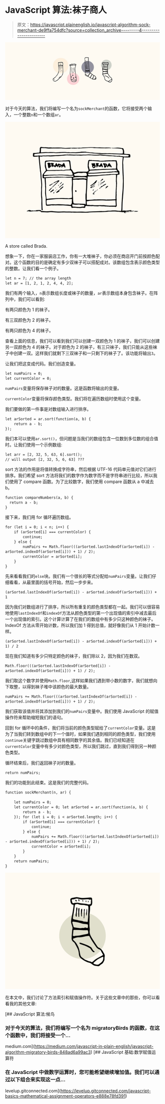 # JavaScript 算法:袜子商人

> 原文：<https://javascript.plainenglish.io/javascript-algorithm-sock-merchant-de9ffa754dfc?source=collection_archive---------4----------------------->

![](img/dd8392fd4b2878c96e2c410a37fb7559.png)

对于今天的算法，我们将编写一个名为`sockMerchant`的函数，它将接受两个输入，一个整数`n`和一个数组`ar`。

![](img/8eba6dd23a9c5e85bb0776a9286e2553.png)

A store called Brada.

想象一下，你在一家服装店工作，你有一大堆袜子，你必须在商店开门前按颜色配对。这个函数的目的是确定有多少双袜子可以搭配成对。该数组包含表示颜色类型的整数。让我们看一个例子。

```
let n = 7; // the array length
let ar = [1, 2, 1, 2, 4, 4, 2];
```

我们有两个输入，`n`表示数组长度或袜子的数量，`ar`表示数组本身包含袜子。在阵列中，我们可以看到:

有两只颜色为 1 的袜子。

有三双颜色为 2 的袜子。

有两只颜色为 4 的袜子。

查看上面的信息，我们可以看到我们可以创建一双颜色为 1 的袜子，我们可以创建另一双颜色为 4 的袜子。对于颜色为 2 的袜子，有三只袜子，我们只能从这些袜子中创建一双。这样我们就剩下三双袜子和一只剩下的袜子了。该功能将输出`3`。

让我们把这变成代码。我们创造变量。

```
let numPairs = 0;
let currentColor = 0;
```

`numPairs`变量将保存袜子对的数量。这是函数将输出的变量。

`currentColor`变量将保存颜色类型。我们将在遍历数组时使用这个变量。

我们要做的第一件事是对数组输入进行排序。

```
let arSorted = ar.sort(function(a, b) {
    return a - b;
});
```

我们本可以使用`ar.sort()`，但问题是当我们的数组包含一位数到多位数的组合值时。让我们使用一个示例数组:

```
let arr = [2, 32, 5, 63, 6].sort();
// will output [2, 32, 5, 6, 63] ???
```

sort 方法的作用是将值转换成字符串，然后根据 UTF-16 代码单元值对它们进行排序。我们希望 sort 方法将我们的数字作为数字而不是字符串进行比较，所以我们使用了 compare 函数。为了比较数字，我们使用 compare 函数从 a 中减去 b。

```
function compareNumbers(a, b) {
  return a - b;
}
```

接下来，我们用 for 循环遍历数组。

```
for (let i = 0; i < n; i++) {
    if (arSorted[i] === currentColor) {
        continue;
    } else {
        numPairs += Math.floor(((arSorted.lastIndexOf(arSorted[i]) - arSorted.indexOf(arSorted[i])) + 1) / 2);
        currentColor = arSorted[i];
    }
}
```

先来看看我们的`else`块。我们有一个很长的等式分配给`numPairs`变量。让我们仔细看看，从最里面的括号开始，然后一步步来。

```
(arSorted.lastIndexOf(arSorted[i]) - arSorted.indexOf(arSorted[i])) + 1
```

因为我们对数组进行了排序，所以所有重复的颜色类型都在一起。我们可以很容易地使用`lastIndexOf`和`indexOf`方法从颜色类型的第一个出现值的索引中减去最后一个出现值的索引。这个计算计算了在我们的数组中有多少只这种颜色的袜子。IndexOf 方法从零开始计数，所以我们加 1 得到总值，就好像我们从 1 开始计数一样。

```
(arSorted.lastIndexOf(arSorted[i]) - arSorted.indexOf(arSorted[i])) + 1) / 2
```

现在我们知道有多少只特定颜色的袜子，我们除以 2，因为我们在数双。

```
Math.floor(((arSorted.lastIndexOf(arSorted[i]) - arSorted.indexOf(arSorted[i])) + 1) / 2);
```

我们取这个数字并使用`Math.floor`,这样如果我们遇到带小数的数字，我们就想向下取整，以得到袜子堆中该颜色的最大数量。

```
numPairs += Math.floor(((arSorted.lastIndexOf(arSorted[i]) - arSorted.indexOf(arSorted[i])) + 1) / 2);
```

我们获取该值并将其添加到我们的`numPairs`变量中。我们使用 JavaScript 的赋值操作符来帮助缩短我们的语句。

回到 for 循环中的条件，我们将当前的颜色类型赋给了`currentColor`变量。这是为了当我们转到数组中的下一个值时，如果我们遇到相同的颜色类型，我们使用`continue`关键字跳过数组中具有相同数字的其余值。我们已经知道在`currentColor`变量中有多少对颜色类型，所以我们跳过，直到我们得到另一种颜色类型。

循环结束后，我们返回袜子对的数量。

```
return numPairs;
```

我们的功能到此结束。这是我们的完整代码。

```
function sockMerchant(n, ar) {

    let numPairs = 0;
    let currentColor = 0; let arSorted = ar.sort(function(a, b) {
        return a - b;
    }); for (let i = 0; i < arSorted.length; i++) {
        if (arSorted[i] === currentColor) {
            continue;
        } else {
            numPairs += Math.floor(((arSorted.lastIndexOf(arSorted[i]) - arSorted.indexOf(arSorted[i])) + 1) / 2);
            currentColor = arSorted[i];
        }
    }
    return numPairs;
}
```

![](img/7a392d909c861c6755e9e5f0322fef0e.png)

在本文中，我们讨论了方法索引和赋值操作符。关于这些文章中的那些，你可以看看我的其他文章:

[](https://medium.com/javascript-in-plain-english/javascript-algorithm-migratory-birds-848ad6a99ac3) [## JavaScript 算法:候鸟

### 对于今天的算法，我们将编写一个名为 migratoryBirds 的函数，在这个函数中，我们将接受一个…

medium.com](https://medium.com/javascript-in-plain-english/javascript-algorithm-migratory-birds-848ad6a99ac3) [](https://levelup.gitconnected.com/javascript-basics-mathematical-assignment-operators-e888e78fd391) [## JavaScript 基础:数学赋值运算符

### 在 JavaScript 中做数学运算时，您可能希望继续增加值。我们可以通过以下组合来实现这一点…

levelup.gitconnected.com](https://levelup.gitconnected.com/javascript-basics-mathematical-assignment-operators-e888e78fd391)